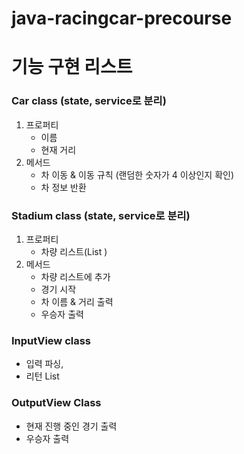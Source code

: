 # java-racingcar-precourse

# 기능 구현 리스트
### Car class (state, service로 분리)
1. 프로퍼티
   - 이름  
   - 현재 거리
2. 메서드 
   - 차 이동 & 이동 규칙 (랜덤한 숫자가 4 이상인지 확인)
   - 차 정보 반환
### Stadium class (state, service로 분리)
1. 프로퍼티 
   - 차량 리스트(List <Car>)
2. 메서드 
   - 차량 리스트에 추가 
   - 경기 시작
   - 차 이름 & 거리 출력
   - 우승자 출력

### InputView class
- 입력 파싱, 
- 리턴 List<String>
### OutputView Class
- 현재 진행 중인 경기 출력
- 우승자 출력


